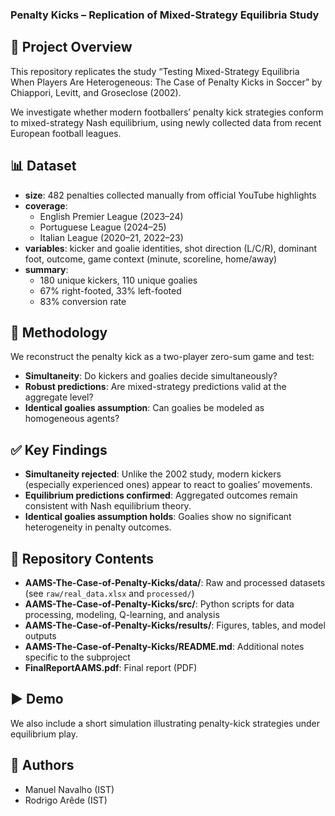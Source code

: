 ### Penalty Kicks – Replication of Mixed-Strategy Equilibria Study

## 📌 Project Overview
This repository replicates the study “Testing Mixed-Strategy Equilibria When Players Are Heterogeneous: The Case of Penalty Kicks in Soccer” by Chiappori, Levitt, and Groseclose (2002).

We investigate whether modern footballers’ penalty kick strategies conform to mixed-strategy Nash equilibrium, using newly collected data from recent European football leagues.

## 📊 Dataset
- **size**: 482 penalties collected manually from official YouTube highlights
- **coverage**:
  - English Premier League (2023–24)
  - Portuguese League (2024–25)
  - Italian League (2020–21, 2022–23)
- **variables**: kicker and goalie identities, shot direction (L/C/R), dominant foot, outcome, game context (minute, scoreline, home/away)
- **summary**:
  - 180 unique kickers, 110 unique goalies
  - 67% right-footed, 33% left-footed
  - 83% conversion rate

## 🧮 Methodology
We reconstruct the penalty kick as a two-player zero-sum game and test:
- **Simultaneity**: Do kickers and goalies decide simultaneously?
- **Robust predictions**: Are mixed-strategy predictions valid at the aggregate level?
- **Identical goalies assumption**: Can goalies be modeled as homogeneous agents?

## ✅ Key Findings
- **Simultaneity rejected**: Unlike the 2002 study, modern kickers (especially experienced ones) appear to react to goalies’ movements.
- **Equilibrium predictions confirmed**: Aggregated outcomes remain consistent with Nash equilibrium theory.
- **Identical goalies assumption holds**: Goalies show no significant heterogeneity in penalty outcomes.

## 📂 Repository Contents
- **AAMS-The-Case-of-Penalty-Kicks/data/**: Raw and processed datasets (see `raw/real_data.xlsx` and `processed/`)
- **AAMS-The-Case-of-Penalty-Kicks/src/**: Python scripts for data processing, modeling, Q-learning, and analysis
- **AAMS-The-Case-of-Penalty-Kicks/results/**: Figures, tables, and model outputs
- **AAMS-The-Case-of-Penalty-Kicks/README.md**: Additional notes specific to the subproject
- **FinalReportAAMS.pdf**: Final report (PDF)

## ▶️ Demo
We also include a short simulation illustrating penalty-kick strategies under equilibrium play.

## 👥 Authors
- Manuel Navalho (IST)
- Rodrigo Arêde (IST)
